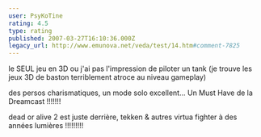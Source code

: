 ```yaml
---
user: PsyKoTine
rating: 4.5
type: rating
published: 2007-03-27T16:10:36.000Z
legacy_url: http://www.emunova.net/veda/test/14.htm#comment-7825
---
```

le SEUL jeu en 3D ou j'ai pas l'impression de piloter un tank (je trouve les jeux 3D de baston terriblement atroce au niveau gameplay)

des persos charismatiques, un mode solo excellent... Un Must Have de la Dreamcast !!!!!!!

dead or alive 2 est juste derrière, tekken & autres virtua fighter à des années lumières !!!!!!!!!